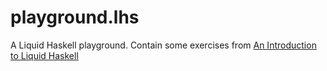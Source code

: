# playground.lhs

A Liquid Haskell playground. Contain some exercises from [An Introduction to Liquid Haskell](https://github.com/ucsd-progsys/liquidhaskell-tutorial)
